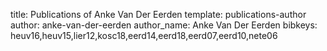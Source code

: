 title: Publications of Anke Van Der Eerden
template: publications-author
author: anke-van-der-eerden
author_name: Anke Van Der Eerden
bibkeys: heuv16,heuv15,lier12,kosc18,eerd14,eerd18,eerd07,eerd10,nete06